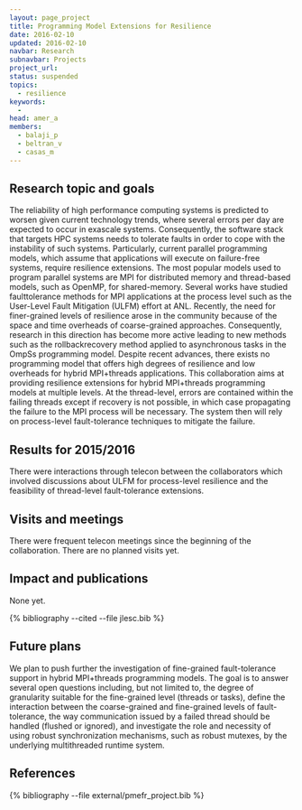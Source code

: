 ```yaml
---
layout: page_project
title: Programming Model Extensions for Resilience
date: 2016-02-10
updated: 2016-02-10
navbar: Research
subnavbar: Projects
project_url:
status: suspended
topics:
  - resilience
keywords:
  -
head: amer_a
members:
  - balaji_p
  - beltran_v
  - casas_m
---
```


## Research topic and goals

The reliability of high performance computing systems is predicted to worsen given current
technology trends, where several errors per day are expected to occur in exascale systems.
Consequently, the software stack that targets HPC systems needs to tolerate faults in order to cope with
the instability of such systems.
Particularly, current parallel programming models, which assume that applications will execute on
failure-free systems, require resilience extensions.
The most popular models used to program parallel systems are MPI for distributed memory
and thread-based models, such as OpenMP, for shared-memory.
Several works have studied faulttolerance methods for MPI applications at the process level such as
the User-Level Fault Mitigation (ULFM) effort at ANL.
Recently, the need for finer-grained levels of resilience arose in the community
because of the space and time overheads of coarse-grained approaches.
Consequently, research in this direction has become more active leading to new methods such as the rollbackrecovery
method applied to asynchronous tasks in the OmpSs programming model.
Despite recent advances, there exists no programming model that offers high degrees of resilience
and low overheads for hybrid MPI+threads applications.
This collaboration aims at providing resilience extensions for hybrid MPI+threads programming models at multiple levels.
At the thread-level, errors are contained within the failing threads except if recovery is not possible,
in which case propagating the failure to the MPI process will be necessary.
The system then will rely on process-level fault-tolerance techniques to mitigate the failure.

## Results for 2015/2016

There were interactions through telecon between the collaborators which involved discussions
about ULFM for process-level resilience and the feasibility of thread-level fault-tolerance extensions.

## Visits and meetings

There were frequent telecon meetings since the beginning of the collaboration. There are no
planned visits yet.

## Impact and publications

None yet.

{% bibliography --cited --file jlesc.bib %}


## Future plans

We plan to push further the investigation of fine-grained fault-tolerance support in hybrid MPI+threads programming models.
The goal is to answer several open questions including, but not limited to, the degree of granularity suitable for the
fine-grained level (threads or tasks), define the interaction between the coarse-grained and fine-grained levels of
fault-tolerance, the way communication issued by a failed thread should be handled (flushed or ignored), and investigate
the role and necessity of using robust synchronization mechanisms, such as robust mutexes, by the
underlying multithreaded runtime system.

## References

{% bibliography --file external/pmefr_project.bib %}
